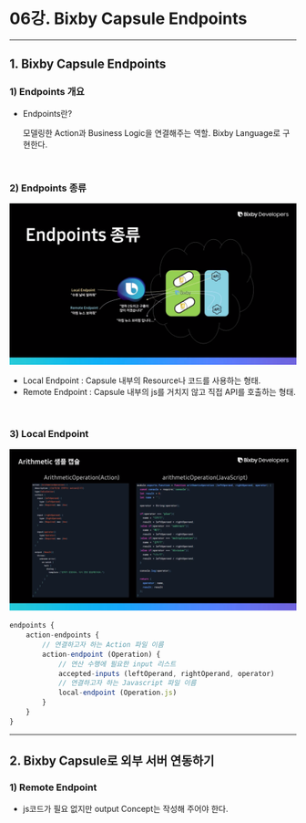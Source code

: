 # 06강. Bixby Capsule Endpoints

------

## 1. Bixby Capsule Endpoints

### 1)  Endpoints 개요

- Endpoints란?

  모델링한 Action과 Business Logic을 연결해주는 역할. Bixby Language로 구현한다.

<br/>

### 2) Endpoints 종류

![6_1](images/6_1.png)

- Local Endpoint : Capsule 내부의 Resource나 코드를 사용하는 형태.
- Remote Endpoint : Capsule 내부의 js를 거치지 않고 직접 API를 호출하는 형태.

<br/>

### 3) Local Endpoint

![6_2](images/6_2.png)

```javascript
endpoints {
    action-endpoints {
        // 연결하고자 하는 Action 파일 이름
        action-endpoint (Operation) {
            // 연산 수행에 필요한 input 리스트
            accepted-inputs (leftOperand, rightOperand, operator)
            // 연결하고자 하는 Javascript 파일 이름
            local-endpoint (Operation.js)
        }
    }
}
```

---

## 2. Bixby Capsule로 외부 서버 연동하기

###   1) Remote Endpoint

- js코드가 필요 없지만 output Concept는 작성해 주어야 한다.
